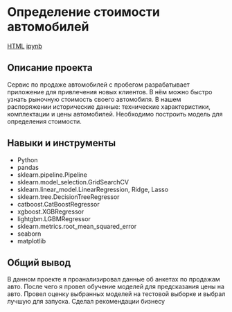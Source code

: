 # Определение стоимости автомобилей
[HTML](https://github.com/Qeecky/Portfolio/blob/main/Car%20prices/car_price_predict.html) [ipynb](https://github.com/Qeecky/Portfolio/blob/main/Car%20prices/car_price_predict.ipynb) <br>
## Описание проекта
Сервис по продаже автомобилей с пробегом разрабатывает приложение для привлечения новых клиентов. В нём можно быстро узнать рыночную стоимость своего автомобиля. В нашем распоряжении исторические данные: технические характеристики, комплектации и цены автомобилей. Необходимо построить модель для определения стоимости.<br>
## Навыки и инструменты
- Python
- pandas
- sklearn.pipeline.Pipeline
- sklearn.model_selection.GridSearchCV
- sklearn.linear_model.LinearRegression, Ridge, Lasso
- sklearn.tree.DecisionTreeRegressor
- catboost.CatBoostRegressor
- xgboost.XGBRegressor
- lightgbm.LGBMRegressor
- sklearn.metrics.root_mean_squared_error
- seaborn
- matplotlib
## Общий вывод
В данном проекте я проанализировал данные об анкетах по продажам авто. После чего я провел обучение моделей для предсказания цены на авто. Провел оценку выбранных моделей на тестовой выборке и выбрал лучшую для запуска. Сделал рекомендации бизнесу
